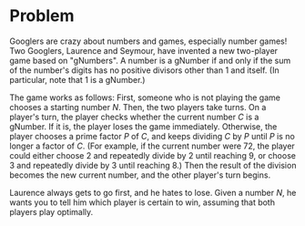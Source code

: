# Problem

 Googlers are crazy about numbers and games, especially number games! Two Googlers, Laurence and Seymour, have invented a new two-player game based on "gNumbers". A number is a gNumber if and only if the sum of the number's digits has no positive divisors other than $1$ and itself. (In particular, note that $1$ is a gNumber.)

The game works as follows: First, someone who is not playing the game chooses a starting number $N$. Then, the two players take turns. On a player's turn, the player checks whether the current number $C$ is a gNumber. If it is, the player loses the game immediately. Otherwise, the player chooses a prime factor $P$ of $C$, and keeps dividing $C$ by $P$ until $P$ is no longer a factor of $C$. (For example, if the current number were $72$, the player could either choose $2$ and repeatedly divide by $2$ until reaching $9$, or choose $3$ and repeatedly divide by $3$ until reaching $8$.) Then the result of the division becomes the new current number, and the other player's turn begins.

Laurence always gets to go first, and he hates to lose. Given a number $N$, he wants you to tell him which player is certain to win, assuming that both players play optimally.
